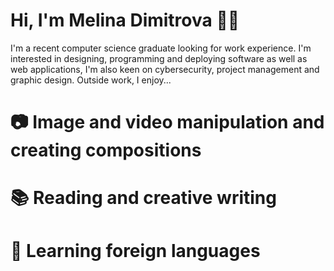# Hi, I'm Melina Dimitrova 👋🏻

I'm a recent computer science graduate looking for work experience. I'm interested in designing, programming and deploying software as well as web applications, I'm also keen on cybersecurity, project management and graphic design. Outside work, I enjoy...

# 📷 Image and video manipulation and creating compositions
# 📚 Reading and creative writing
# 📝 Learning foreign languages

